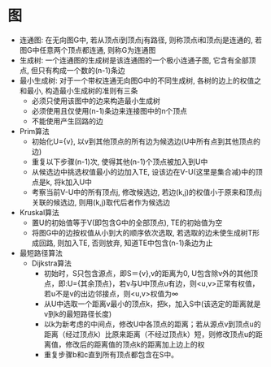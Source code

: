 # 图
- 连通图: 在无向图G中, 若从顶点i到顶点j有路径, 则称顶点i和顶点j是连通的, 若图G中任意两个顶点都连通, 则称G为连通图
- 生成树: 一个连通图的生成树是该连通图的一个极小连通子图, 它含有全部顶点, 但只有构成一个数的(n-1)条边
- 最小生成树: 对于一个带权连通无向图G中的不同生成树, 各树的边上的权值之和最小, 构造最小生成树的准则有三条
    - 必须只使用该图中的边来构造最小生成树
    - 必须使用且仅使用(n-1)条边来连接图中的n个顶点
    - 不能使用产生回路的边
- Prim算法
    - 初始化U={v}, 以v到其他顶点的所有边为候选边(U中所有点到其他顶点的边)
    - 重复以下步骤(n-1)次, 使得其他(n-1)个顶点被加入到U中
    - 从候选边中挑选权值最小的边加入TE, 设该边在V-U(这里是集合减)中的顶点是k, 将k加入U中
    - 考察当前V-U中的所有顶点j, 修改候选边, 若边(k,j)的权值小于原来和顶点j关联的候选边, 则用(k,j)取代后者作为候选边
- Kruskal算法
    - 置U的初始值等于V(即包含G中的全部顶点), TE的初始值为空
    - 将图G中的边按权值从小到大的顺序依次选取, 若选取的边未使生成树T形成回路, 则加入TE, 否则放弃, 知道TE中包含(n-1)条边为止
- 最短路径算法
    - Dijkstra算法
        - 初始时，S只包含源点，即S＝{v},v的距离为0, U包含除v外的其他顶点，即:U={其余顶点}，若v与U中顶点u有边，则<u,v>正常有权值，若u不是v的出边邻接点，则<u,v>权值为∞
        - 从U中选取一个距离v最小的顶点k，把k，加入S中(该选定的距离就是v到k的最短路径长度)
        - 以k为新考虑的中间点，修改U中各顶点的距离；若从源点v到顶点u的距离（经过顶点k）比原来距离（不经过顶点k）短，则修改顶点u的距离值，修改后的距离值的顶点k的距离加上边上的权
        - 重复步骤b和c直到所有顶点都包含在S中。

